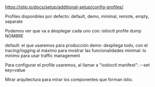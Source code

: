 https://istio.io/docs/setup/additional-setup/config-profiles/

Profiles disponibles por defecto: default, demo, minimal, remote, empty, separate

Podemos ver que va a desplegar cada uno con:
istioctl profile dump NOMBRE

default: el que usaremos para producción
demo: despliega todo, con el tracing/logging al máximo para mostrar las funcionalidades
minimal: lo mínimo para usar traffic management

Para configurar el profile usaremos, al llamar a "iostioctl manifest":
--set key=value


Mirar arquitectura para mirar los componentes que forman istio.
